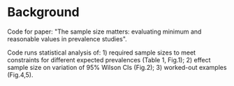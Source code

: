 # Background
Code for paper: "The sample size matters: evaluating minimum and reasonable values in prevalence studies".

Code runs statistical analysis of: 1) required sample sizes to meet constraints for different expected prevalences (Table 1, Fig.1); 2) effect sample size on variation of 95% Wilson CIs (Fig.2); 3) worked-out examples (Fig.4,5).

